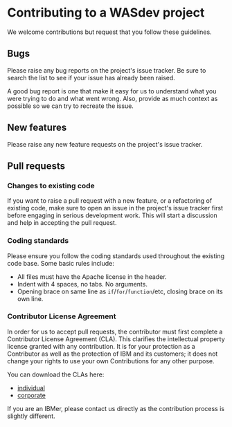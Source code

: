 # Contributing to a WASdev project

We welcome contributions but request that you follow these guidelines.

## Bugs

Please raise any bug reports on the project's issue tracker.
Be sure to search the list to see if your issue has already been raised.

A good bug report is one that make it easy for us to understand what you were trying to do and what went wrong. Also, provide as much context as possible so we can try to recreate the issue.

## New features

Please raise any new feature requests on the project's issue tracker.

## Pull requests

### Changes to existing code

If you want to raise a pull request with a new feature, or a refactoring of existing code, make sure to open an issue in the project's issue tracker first before engaging in serious development work. This will start a discussion and help in accepting the pull request.

### Coding standards

Please ensure you follow the coding standards used throughout the existing code base. Some basic rules include:

 - All files must have the Apache license in the header.
 - Indent with 4 spaces, no tabs. No arguments.
 - Opening brace on same line as `if`/`for`/`function`/etc, closing brace on its own line.

### Contributor License Agreement

In order for us to accept pull requests, the contributor must first complete
a Contributor License Agreement (CLA). This clarifies the intellectual 
property license granted with any contribution. It is for your protection as a 
Contributor as well as the protection of IBM and its customers; it does not 
change your rights to use your own Contributions for any other purpose.

You can download the CLAs here:

 - [individual](http://wasdev.github.io/legal/wasdev-cla-individual.pdf)
 - [corporate](http://wasdev.github.io/legal/wasdev-cla-corporate.pdf)

If you are an IBMer, please contact us directly as the contribution process is
slightly different.


